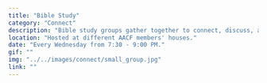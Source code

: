 ```yaml
---
title: "Bible Study"
category: "Connect"
description: "Bible study groups gather together to connect, discuss, and share ideas within circles of 4-7 people. While reading passages directly from the Bible, these groups not only learn more about God, but also grow closer to one another as a tight knit community."
location: "Hosted at different AACF members' houses."
date: "Every Wednesday from 7:30 - 9:00 PM."
gif: ""
img: "../../images/connect/small_group.jpg"
link: ""
---
```

